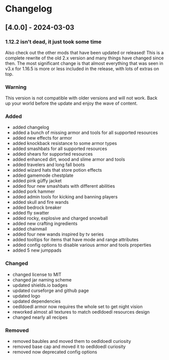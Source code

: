 # Changelog

## [4.0.0] - 2024-03-03

### 1.12.2 isn't dead, it just took some time

Also check out the other mods that have been updated or released! This is a complete rewrite of the old 2.x version and many things have changed since then. The most significant change is that almost everything that was seen in v3.x for 1.16.5 is more or less included in the release, with lots of extras on top.

### Warning

This version is not compatible with older versions and will not work. Back up your world before the update and enjoy the wave of content.

### Added

- added changelog
- added a bunch of missing armor and tools for all supported resources
- added new effects for armor
- added knockback resistance to some armor types
- added smashbats for all supported resources
- added shears for supported resources
- added enhanced dirt, wood and slime armor and tools
- added travelers and long fall boots
- added wizard hats that store potion effects
- added gamemode chestplate
- added pink güffy jacket
- added four new smashbats with different abilities
- added pork hammer
- added admin tools for kicking and banning players
- added skull and fire wands
- added bedrock breaker
- added fly swatter
- added rocky, explosive and charged snowball
- added new crafting ingredients
- added chainmail
- added four new wands inspired by tv series
- added tooltips for items that have mode and range attributes
- added config options to disable various armor and tools properties
- added 5 new jumppads
  
### Changed

- changed license to MIT
- changed jar naming scheme
- updated shields.io badges
- updated curseforge and github page
- updated logo
- updated dependencies
- oedldoedl armor now requires the whole set to get night vision
- reworked almost all textures to match oedldoedl resources design
- changed nearly all recipes

### Removed

- removed baubles and moved them to oedldoedl curiosity
- removed base cap and moved it to oedldoedl curiosity
- removed now deprecated config options
